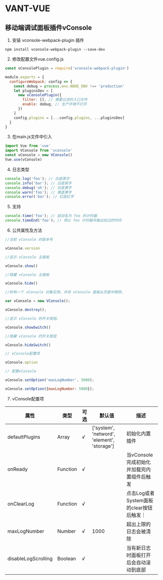 # VANT-VUE

## 移动端调试面板插件vConsole

1. 安装 vconsole-webpack-plugin 插件

```
npm install vconsole-webpack-plugin --save-dev
```

2. 修改配置文件vue.config.js

```js
const vConsolePlugin = require('vconsole-webpack-plugin')

module.exports = {
  configureWebpack: config => {
    const debug = process.env.NODE_ENV !== 'production'
    let pluginsDev = [
      new vConsolePlugin({
        filter: [], // 需要过滤的入口文件
        enable: debug, // 生产环境不打开
      })
    ]
    config.plugins = [...config.plugins, ...pluginsDev]
  }
}
```

3. 在main.js文件中引入

```js
import Vue from 'vue'
import VConsole from 'vconsole'
const vConsole = new VConsole()
Vue.use(vConsole)
```

4. 日志类型

```js
console.log('foo'); // 白底黑字
console.info('bar'); // 白底紫字
console.debug('oh'); // 白底黄字
console.warn('foo'); // 黄底黄字
console.error('bar'); // 红底红字
```

5. 支持

```js
console.time('foo'); // 启动名为 foo 的计时器
console.timeEnd('foo'); // 停止 foo 计时器并输出经过的时间
```

6. 公共属性及方法

```js
//当前 vConsole 的版本号

vConsole.version

//显示 vConsole 主面板

vConsole.show()

//隐藏 vConsole 主面板

vConsole.hide()

//析构一个 vConsole 对象实例，并将 vConsole 面板从页面中移除。

var vConsole = new VConsole();

vConsole.destroy();

//显示 vConsole 的开关按钮。

vConsole.showSwitch()

//隐藏 vConsole 的开关按钮

vConsole.hideSwitch()

// vConsole配置项

vConsole.option

// 配置vConsole

vConsole.setOption('maxLogNumber', 5000);

vConsole.setOption({maxLogNumber: 5000});
```

7. vConsole配置项

| 属性 | 类型 | 可选 | 默认值 | 描述 |
| - | - | - | - | - |
| defaultPlugins | Array | √ | ['system', 'netword', 'element', 'storage'] | 初始化内置插件 | 
| onReady | Function | √ |   | 当vConsole完成初始化并加载完内置组件后触发 |
| onClearLog | Function | √ |   | 点击Log或者System面板的clear按钮后触发｜
| maxLogNumber | Number | √ | 1000 | 超出上限的日志会被清除 |
| disableLogScrolling | Boolean | √ |   | 当有新日志时面板打开后会自动滚动到底部 |
